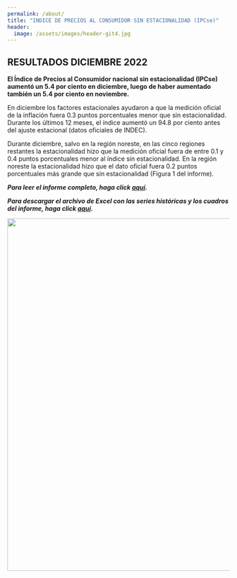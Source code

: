 ```yaml
---
permalink: /about/
title: "INDICE DE PRECIOS AL CONSUMIDOR SIN ESTACIONALIDAD (IPCse)"
header:
  image: /assets/images/header-git4.jpg
---
```


## RESULTADOS DICIEMBRE 2022

**El Índice de Precios al Consumidor nacional sin estacionalidad (IPCse) aumentó un 5.4 por ciento en diciembre, luego de haber aumentado también un 5.4 por ciento en noviembre.**<br>


En diciembre los factores estacionales ayudaron a que la medición oficial de la inflación fuera 0.3 puntos porcentuales menor que sin estacionalidad. Durante los últimos 12 meses, el índice aumentó un 94.8 por ciento antes del ajuste estacional (datos oficiales de INDEC).<br>

Durante diciembre, salvo en la región noreste, en las cinco regiones restantes la estacionalidad hizo que la medición oficial fuera de entre 0.1 y 0.4 puntos porcentuales menor al índice sin estacionalidad. En la región noreste la estacionalidad hizo que el dato oficial fuera 0.2 puntos porcentuales más grande que sin estacionalidad (Figura 1 del informe).<br>


***Para leer el informe completo, haga click [aquí](https://mrozada.github.io/IPCse/).***

***Para descargar el archivo de Excel con las series históricas y los cuadros del informe, haga click [aquí](https://github.com/mrozada/mrozada.github.io/raw/master/assets/excel/IPCse%20-%20Series%20hist%C3%B3ricas.xlsx).***


<img src="https://github.com/mrozada/mrozada.github.io/blob/master/assets/images/IPCse_01_23.xlsx" width="800" />

